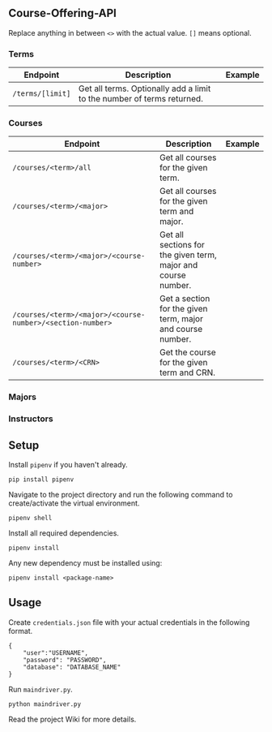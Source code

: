 ## Course-Offering-API

Replace anything in between `<>` with the actual value. `[]` means optional.

### Terms
| Endpoint               | Description                                                              | Example          |
|------------------------|--------------------------------------------------------------------------|------------------|
| `/terms/[limit]`    | Get all terms. Optionally add a limit to the number of terms returned\.     |                  |

### Courses
| **Endpoint**                                               | **Description**                                               | **Example** |
|------------------------------------------------------------|---------------------------------------------------------------|-------------|
| `/courses/<term>/all`                                      | Get all courses for the given term.                           |             |
| `/courses/<term>/<major>`                                  | Get all courses for the given term and major.                 |             |
| `/courses/<term>/<major>/<course-number>`                  | Get all sections for the given term, major and course number. |             |
| `/courses/<term>/<major>/<course-number>/<section-number>` | Get a section for the given term, major and course number.    |             |
| `/courses/<term>/<CRN>`                                    | Get the course for the given term and CRN.                    |             |

### Majors

### Instructors

## Setup
Install `pipenv` if you haven't already.
```
pip install pipenv
```

Navigate to the project directory and run the following command to create/activate the virtual environment. 
```
pipenv shell
```

Install all required dependencies.
```
pipenv install
```

Any new dependency must be installed using:
```
pipenv install <package-name>
```

## Usage
Create `credentials.json` file with your actual credentials in the following format.

```
{
    "user":"USERNAME",
    "password": "PASSWORD",
    "database": "DATABASE_NAME"
}
```

Run `maindriver.py`.
```
python maindriver.py
```

Read the project Wiki for more details.
